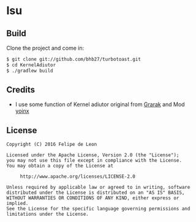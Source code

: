# Isu

## Build

Clone the project and come in:

``` bash
$ git clone git://github.com/bhb27/turbotoast.git
$ cd KernelAdiutor
$ ./gradlew build
```

## Credits

* I use some function of Kernel adiutor original from [Grarak](https://github.com/Grarak/KernelAdiutor) and Mod [yoinx](https://github.com/yoinx/kernel_adiutor/)

## License

    Copyright (C) 2016 Felipe de Leon

    Licensed under the Apache License, Version 2.0 (the "License");
    you may not use this file except in compliance with the License.
    You may obtain a copy of the License at

         http://www.apache.org/licenses/LICENSE-2.0

    Unless required by applicable law or agreed to in writing, software
    distributed under the License is distributed on an "AS IS" BASIS,
    WITHOUT WARRANTIES OR CONDITIONS OF ANY KIND, either express or implied.
    See the License for the specific language governing permissions and
    limitations under the License.
